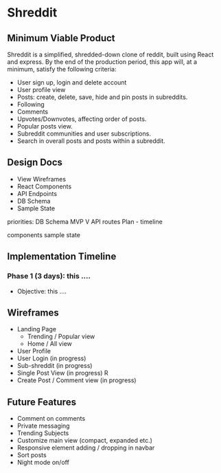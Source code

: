 # Shreddit

## Minimum Viable Product
Shreddit is a simplified, shredded-down clone of reddit, built using React and express. By the end of the production period, this app will, at a minimum, satisfy the following criteria:

* User sign up, login and delete account
* User profile view
* Posts: create, delete, save, hide and pin posts in subreddits.
* Following
* Comments
* Upvotes/Downvotes, affecting order of posts.
* Popular posts view.
* Subreddit communities and user subscriptions.
* Search in overall posts and posts within a subreddit.

## Design Docs
* View Wireframes
* React Components
* API Endpoints
* DB Schema
* Sample State

priorities:
  DB Schema
  MVP V
  API routes
  Plan - timeline

  components
  sample state

## Implementation Timeline
  ### Phase 1 (3 days): this ....
  * Objective: this ....

## Wireframes

* Landing Page  
  * Trending / Popular view
  * Home / All view
* User Profile
* User Login (in progress)
* Sub-shreddit (in progress)
* Single Post View (in progress) R
* Create Post / Comment view (in progress)

## Future Features
* Comment on comments
* Private messaging
* Trending Subjects
* Customize main view (compact, expanded etc.)
* Responsive element adding / dropping in navbar
* Sort posts
* Night mode on/off
